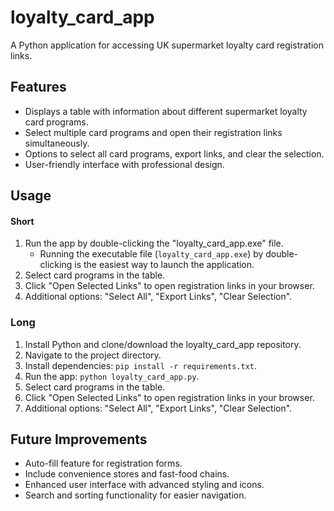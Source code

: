 # loyalty_card_app
A Python application for accessing UK supermarket loyalty card registration links.

## Features
- Displays a table with information about different supermarket loyalty card programs.
- Select multiple card programs and open their registration links simultaneously.
- Options to select all card programs, export links, and clear the selection.
- User-friendly interface with professional design.

## Usage
#### Short
1. Run the app by double-clicking the "loyalty_card_app.exe" file.
   - Running the executable file (`loyalty_card_app.exe`) by double-clicking is the easiest way to launch the application.
2. Select card programs in the table.
3. Click "Open Selected Links" to open registration links in your browser.
4. Additional options: "Select All", "Export Links", "Clear Selection".
 
### Long
1. Install Python and clone/download the loyalty_card_app repository.
2. Navigate to the project directory.
3. Install dependencies: `pip install -r requirements.txt`.
4. Run the app: `python loyalty_card_app.py`.
5. Select card programs in the table.
6. Click "Open Selected Links" to open registration links in your browser.
7. Additional options: "Select All", "Export Links", "Clear Selection".

## Future Improvements
- Auto-fill feature for registration forms.
- Include convenience stores and fast-food chains.
- Enhanced user interface with advanced styling and icons.
- Search and sorting functionality for easier navigation.
